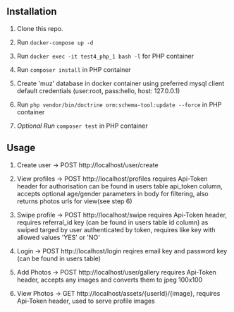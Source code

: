 ## Installation

1. Clone this repo.

2. Run `docker-compose up -d`

3. Run `docker exec -it test4_php_1 bash -l` for PHP container

4. Run `composer install` in PHP container

5. Create 'muz' database in docker container using preferred mysql client default credentials (user:root, pass:hello, host: 127.0.0.1) 

6. Run `php vendor/bin/doctrine orm:schema-tool:update --force` in PHP container

6. *Optional Run* `composer test` in PHP container

## Usage
1. Create user ->  POST http://localhost/user/create 

2. View profiles ->  POST http://localhost/profiles requires Api-Token header for authorisation can be found in users table api_token column, accepts optional age/gender parameters in body for filtering, also returns photos urls for view(see step 6)

3. Swipe profile -> POST http://localhost/swipe requires Api-Token header, requires referral_id key (can be found in users table id column) as swiped targed by user authenticated by token, requires like key with allowed values 'YES' or 'NO'

4. Login -> POST http://localhost/login reqires email key and password key (can be found in users table)

5. Add Photos -> POST http://localhost/user/gallery requires Api-Token header, accepts any images and converts them to jpeg 100x100

6. View Photos -> GET http://localhost/assets/{userId}/{image}, requires Api-Token header, used to serve profile images
